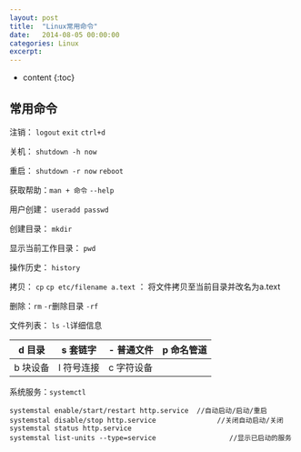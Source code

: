 ```yaml
---
layout: post
title:  "Linux常用命令"
date:   2014-08-05 00:00:00
categories: Linux
excerpt: 
---
```


* content
{:toc}


## 常用命令

注销： `logout` `exit` `ctrl+d`

关机： `shutdown -h now`

重启： `shutdown -r now` `reboot`

获取帮助：`man + 命令` `--help`

用户创建： `useradd passwd`

创建目录： `mkdir`

显示当前工作目录： `pwd`

操作历史： `history`

拷贝： `cp`  `cp etc/filename a.text` ： 将文件拷贝至当前目录并改名为a.text

删除：`rm` `-r`删除目录 `-rf`

文件列表： `ls` `-l`详细信息

d 目录 | s 套链字 |- 普通文件 | p 命名管道
----|----|---|----
b 块设备 | l 符号连接 |c 字符设备 | 

系统服务：`systemctl`

````
systemstal enable/start/restart http.service  //自动启动/启动/重启
systemstal disable/stop http.service               //关闭自动启动/关闭
systemstal status http.service  
systemstal list-units --type=service                  //显示已启动的服务
````

